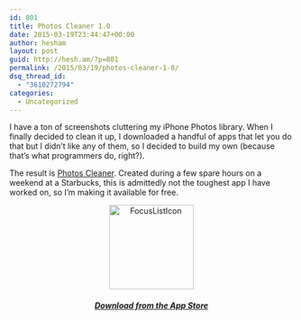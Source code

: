 ```yaml
---
id: 801
title: Photos Cleaner 1.0
date: 2015-03-19T23:44:47+00:00
author: hesham
layout: post
guid: http://hesh.am/?p=801
permalink: /2015/03/19/photos-cleaner-1-0/
dsq_thread_id:
  - "3610272794"
categories:
  - Uncategorized
---
```

I have a ton of screenshots cluttering my iPhone Photos library. When I finally decided to clean it up, I downloaded a handful of apps that let you do that but I didn&#8217;t like any of them, so I decided to build my own (because that&#8217;s what programmers do, right?).

The result is [Photos Cleaner](https://itunes.apple.com/app/id974985042). Created during a few spare hours on a weekend at a Starbucks, this is admittedly not the toughest app I have worked on, so I&#8217;m making it available for free.

<p class="p1" style="text-align: center;">
  <a href="https://itunes.apple.com/app/id974985042"><img src="http://hesh.am/wp-content/uploads/2015/03/PhotosCleanerIcon-150x150.png" alt="FocusListIcon" width="150" height="150" /></a>
</p>

<h5 style="text-align: center;">
  <a href="https://itunes.apple.com/app/id974985042">Download from the App Store</a>
</h5>